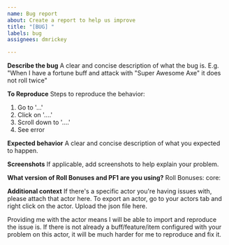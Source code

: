```yaml
---
name: Bug report
about: Create a report to help us improve
title: "[BUG] "
labels: bug
assignees: dmrickey

---
```


**Describe the bug**
A clear and concise description of what the bug is.
E.g. "When I have a fortune buff and attack with "Super Awesome Axe" it does not roll twice"

**To Reproduce**
Steps to reproduce the behavior:
1. Go to '...'
2. Click on '....'
3. Scroll down to '....'
4. See error

**Expected behavior**
A clear and concise description of what you expected to happen.

**Screenshots**
If applicable, add screenshots to help explain your problem.

**What version of Roll Bonuses and PF1 are you using?**
Roll Bonuses:
core:

**Additional context**
If there's a specific actor you're having issues with, please attach that actor here. To export an actor, go to your actors tab and right click on the actor. Upload the json file here.

Providing me with the actor means I will be able to import and reproduce the issue is. If there is not already a buff/feature/item configured with your problem on this actor, it will be much harder for me to reproduce and fix it.
